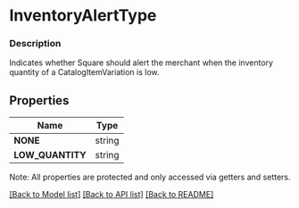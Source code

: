 # InventoryAlertType

### Description

Indicates whether Square should alert the merchant when the inventory quantity of a CatalogItemVariation is low.

## Properties
Name | Type
------------ | -------------
**NONE** | string
**LOW_QUANTITY** | string

Note: All properties are protected and only accessed via getters and setters.

[[Back to Model list]](../../README.md#documentation-for-models) [[Back to API list]](../../README.md#documentation-for-api-endpoints) [[Back to README]](../../README.md)

